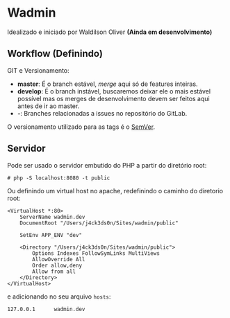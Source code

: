 Wadmin
======
Idealizado e iniciado por Waldilson Oliver **(Ainda em desenvolvimento)**

## Workflow **(Definindo)**

GIT e Versionamento:

- **master**: É o branch estável, *merge* aqui só de features inteiras.
- **develop**: É o branch instável, buscaremos deixar ele o mais estável possível mas os merges de desenvolvimento devem ser feitos aqui antes de ir ao master.
- **<issue>-<short-title>**: Branches relacionadas a issues no repositório do GitLab.

O versionamento utilizado para as tags é o [SemVer](http://semver.org).

## Servidor

Pode ser usado o servidor embutido do PHP a partir do diretório root:

```
# php -S localhost:8080 -t public
```

Ou definindo um virtual host no apache, redefinindo o caminho do diretorio root:

```
<VirtualHost *:80>
    ServerName wadmin.dev
    DocumentRoot "/Users/j4ck3ds0n/Sites/wadmin/public"

    SetEnv APP_ENV "dev"

    <Directory "/Users/j4ck3ds0n/Sites/wadmin/public">
        Options Indexes FollowSymLinks MultiViews
        AllowOverride All
        Order allow,deny
        Allow from all
    </Directory>
</VirtualHost>
```

e adicionando no seu arquivo `hosts`:

```
127.0.0.1      wadmin.dev
```
